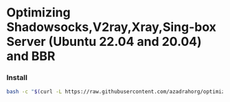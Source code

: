 # Optimizing Shadowsocks,V2ray,Xray,Sing-box Server (Ubuntu 22.04 and 20.04) and BBR

### Install
```bash
bash -c "$(curl -L https://raw.githubusercontent.com/azadrahorg/optimizingSSServer/main/optimizingSSServer.sh)"
```
